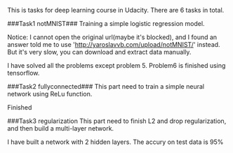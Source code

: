 This is tasks for deep learning course in Udacity.
There are 6 tasks in total.

###Task1 notMNIST###
Training a simple logistic regression model.

Notice: I cannot open the original url(maybe it's blocked), and I found an answer told me to use 'http://yaroslavvb.com/upload/notMNIST/' instead. But it's very slow, you can download and extract data manually.

I have solved all the problems except problem 5.
Problem6 is finished using tensorflow.

###Task2 fullyconnected###
This part need to train a simple neural network using ReLu function.

Finished

###Task3 regularization
This part need to finish L2 and drop regularization, and then build a multi-layer network.

I have built a network with 2 hidden layers. The accury on test data is 95%

